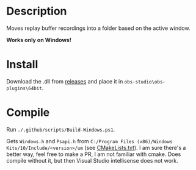 # Description

Moves replay buffer recordings into a folder based on the active window.

**Works only on Windows!**

# Install

Download the .dll from [releases](https://github.com/YelovSK/ReplayBufferMoveOnSave/releases/latest) and place it in `obs-studio\obs-plugins\64bit`.

# Compile

Run `./.github/scripts/Build-Windows.ps1`.

Gets `Windows.h` and `Psapi.h` from `C:/Program Files (x86)/Windows Kits/10/Include/<version>/um` (see [CMakeLists.txt](CMakeLists.txt)). I am sure there's a better way, feel free to make a PR, I am not familiar with cmake. Does compile without it, but then Visual Studio intellisense does not work.
